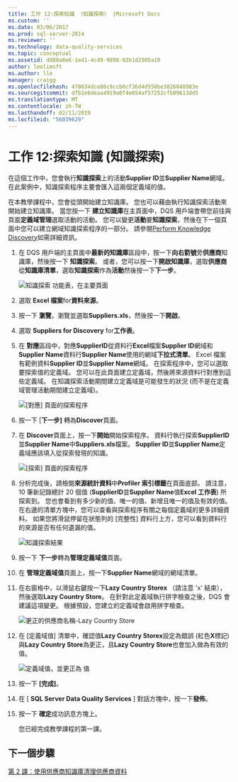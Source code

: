 ```yaml
---
title: 工作 12:探索知識 （知識探索） |Microsoft Docs
ms.custom: ''
ms.date: 03/06/2017
ms.prod: sql-server-2014
ms.reviewer: ''
ms.technology: data-quality-services
ms.topic: conceptual
ms.assetid: dd80a8e6-1e41-4c49-9898-02b1d2505a10
author: leolimsft
ms.author: lle
manager: craigg
ms.openlocfilehash: 478634dce86c8ccb0cf36d4d558be3826048983e
ms.sourcegitcommit: dfb1e6deaa4919a0f4e654af57252cfb09613dd5
ms.translationtype: MT
ms.contentlocale: zh-TW
ms.lasthandoff: 02/11/2019
ms.locfileid: "56039629"
---
```

# <a name="task-12-discovering-knowledge-knowledge-discovery"></a>工作 12:探索知識 (知識探索)
  在這個工作中，您會執行**知識探索**上的活動**Supplier ID**並**Supplier Name**網域。 在此案例中，知識探索程序主要會匯入這兩個定義域的值。  
  
 在本教學課程中，您會從頭開始建立知識庫。 您也可以藉由執行知識探索活動來開始建立知識庫。 當您按一下 **建立知識庫**在主頁面中，DQS 用戶端會帶您前往與頁面**定義域管理**選取活動的活動。 您可以變更**活動**要**知識探索**，然後在下一個頁面中您可以建立網域知識探索程序的一部分。 請參閱[Perform Knowledge Discovery](https://msdn.microsoft.com/library/hh510398.aspx)如需詳細資訊。  
  
1.  在 DQS 用戶端的主頁面中**最新的知識庫**區段中，按一下**向右箭號**旁**供應商**知識庫，然後按一下 **知識探索**。 或者，您可以按一下**開啟知識庫**，選取**供應商**從**知識庫清單**，選取**知識探索**作為**活動**然後按一下**下一步**。  
  
     ![知識探索 功能表，在主要頁面](../../2014/tutorials/media/et-discoveringknowledge-01.jpg "知識探索 功能表，在主要頁面")  
  
2.  選取  **Excel 檔案**for**資料來源**。  
  
3.  按一下 **瀏覽**，瀏覽並選取**Suppliers.xls**，然後按一下**開啟**。  
  
4.  選取  **Suppliers for Discovery** for**工作表**。  
  
5.  在 **對應**區段中，對應**SupplierID**從資料行**Excel**檔案**Supplier ID**網域和**Supplier Name**資料行**Supplier Name**使用的網域**下拉式清單**。 Excel 檔案有範例資料**Supplier ID**並**Supplier Name**網域。 在探索程序中，您可以選取要探索值的定義域。 您可以在此頁面建立定義域，然後將來源資料行對應到這些定義域。 在知識探索活動期間建立定義域是可能發生的狀況 (而不是在定義域管理活動期間建立定義域)。  
  
     ![[對應] 頁面的探索程序](../../2014/tutorials/media/et-discoveringknowledge-02.jpg "對應的探索程序的頁面")  
  
6.  按一下 [**下一步]** 轉為**Discover**頁面。  
  
7.  在  **Discover**頁面上，按一下**開始**開始探索程序。 資料行執行探索**SupplierID**並**Supplier Name**中**Suppliers.xls**檔案。 **Supplier ID**並**Supplier Name**定義域應該填入從探索發現的知識。  
  
     ![[探索] 頁面的探索程序](../../2014/tutorials/media/et-discoveringknowledge-03.jpg "探索的探索程序的頁面")  
  
8.  分析完成後，請檢閱**來源統計資料**中**Profiler 索引標籤**在頁面底部。 請注意，10 筆新記錄總計 20 個值 (**SupplierID**並**Supplier Name**值**Excel 工作表**) 所探索到。 您也會看到有多少新的值、唯一的值、新增且唯一的值及有效的值。 在右邊的清單方塊中，您可以查看與探索程序有關之每個定義域的更多詳細資料。 如果您將滑鼠停留在狀態列的 [完整性] 資料行上方，您可以看到資料行的來源是否有任何遺漏的值。  
  
     ![知識探索結果](../../2014/tutorials/media/et-discoveringknowledge-04.jpg "知識探索結果")  
  
9. 按一下 **下一步**轉為**管理定義域值**頁面。  
  
10. 在 **管理定義域值**頁面上，按一下**Supplier Name**網域的網域清單。  
  
11. 在右窗格中，以滑鼠右鍵按一下**Lazy Country Storex** （請注意 'x' 結束），然後選取**Lazy Country Store**。 在針對此定義域執行拼字檢查之後，DQS 會建議這項變更。 根據預設，您建立的定義域會啟用拼字檢查。  
  
     ![更正的供應商名稱-Lazy Country Store](../../2014/tutorials/media/et-discoveringknowledge-05.jpg "正確供應商名稱-Lazy Country Store")  
  
12. 在 [定義域值] 清單中，確認值**Lazy Country Storex**設定為錯誤 (紅色**X**標記) 與**Lazy Country Store**為更正，且**Lazy Country Store**也會加入做為有效的值。  
  
     ![定義域值，並更正為 值](../../2014/tutorials/media/et-discoveringknowledge-06.jpg "網域值，並更正為 值")  
  
13. 按一下 **[完成]**。  
  
14. 在 [ **SQL Server Data Quality Services** ] 對話方塊中，按一下**發佈**。  
  
15. 按一下 **確定**成功訊息方塊上。  
  
     您已經完成教學課程的第一課。  
  
## <a name="next-step"></a>下一個步驟  
 [第 2 課：使用供應商知識庫清理供應商資料](../../2014/tutorials/lesson-2-cleansing-supplier-data-using-the-suppliers-knowledge-base.md)  
  
  
